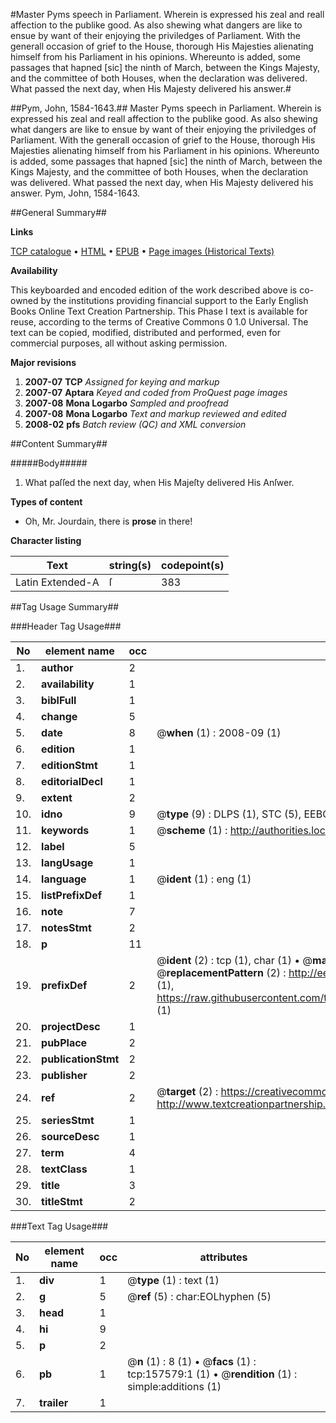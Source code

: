 #Master Pyms speech in Parliament. Wherein is expressed his zeal and reall affection to the publike good. As also shewing what dangers are like to ensue by want of their enjoying the priviledges of Parliament. With the generall occasion of grief to the House, thorough His Majesties alienating himself from his Parliament in his opinions. Whereunto is added, some passages that hapned [sic] the ninth of March, between the Kings Majesty, and the committee of both Houses, when the declaration was delivered. What passed the next day, when His Majesty delivered his answer.#

##Pym, John, 1584-1643.##
Master Pyms speech in Parliament. Wherein is expressed his zeal and reall affection to the publike good. As also shewing what dangers are like to ensue by want of their enjoying the priviledges of Parliament. With the generall occasion of grief to the House, thorough His Majesties alienating himself from his Parliament in his opinions. Whereunto is added, some passages that hapned [sic] the ninth of March, between the Kings Majesty, and the committee of both Houses, when the declaration was delivered. What passed the next day, when His Majesty delivered his answer.
Pym, John, 1584-1643.

##General Summary##

**Links**

[TCP catalogue](http://www.ota.ox.ac.uk/tcp/)  • 
[HTML](http://tei.it.ox.ac.uk/tcp/Texts-HTML/free/A91/A91399.html)  • 
[EPUB](http://tei.it.ox.ac.uk/tcp/Texts-EPUB/free/A91/A91399.epub) • 
[Page images (Historical Texts)](https://data.historicaltexts.jisc.ac.uk/view?pubId=eebo-99859436e&pageId=eebo-99859436e-157579-1)

**Availability**

This keyboarded and encoded edition of the
	       work described above is co-owned by the institutions
	       providing financial support to the Early English Books
	       Online Text Creation Partnership. This Phase I text is
	       available for reuse, according to the terms of Creative
	       Commons 0 1.0 Universal. The text can be copied,
	       modified, distributed and performed, even for
	       commercial purposes, all without asking permission.

**Major revisions**

1. __2007-07__ __TCP__ *Assigned for keying and markup*
1. __2007-07__ __Aptara__ *Keyed and coded from ProQuest page images*
1. __2007-08__ __Mona Logarbo__ *Sampled and proofread*
1. __2007-08__ __Mona Logarbo__ *Text and markup reviewed and edited*
1. __2008-02__ __pfs__ *Batch review (QC) and XML conversion*

##Content Summary##

#####Body#####

1. What paſſed the next day, when His
Majeſty delivered His Anſwer.

**Types of content**

  * Oh, Mr. Jourdain, there is **prose** in there!

**Character listing**


|Text|string(s)|codepoint(s)|
|---|---|---|
|Latin Extended-A|ſ|383|

##Tag Usage Summary##

###Header Tag Usage###

|No|element name|occ|attributes|
|---|---|---|---|
|1.|__author__|2||
|2.|__availability__|1||
|3.|__biblFull__|1||
|4.|__change__|5||
|5.|__date__|8| @__when__ (1) : 2008-09 (1)|
|6.|__edition__|1||
|7.|__editionStmt__|1||
|8.|__editorialDecl__|1||
|9.|__extent__|2||
|10.|__idno__|9| @__type__ (9) : DLPS (1), STC (5), EEBO-CITATION (1), PROQUEST (1), VID (1)|
|11.|__keywords__|1| @__scheme__ (1) : http://authorities.loc.gov/ (1)|
|12.|__label__|5||
|13.|__langUsage__|1||
|14.|__language__|1| @__ident__ (1) : eng (1)|
|15.|__listPrefixDef__|1||
|16.|__note__|7||
|17.|__notesStmt__|2||
|18.|__p__|11||
|19.|__prefixDef__|2| @__ident__ (2) : tcp (1), char (1)  •  @__matchPattern__ (2) : ([0-9\-]+):([0-9IVX]+) (1), (.+) (1)  •  @__replacementPattern__ (2) : http://eebo.chadwyck.com/downloadtiff?vid=$1&page=$2 (1), https://raw.githubusercontent.com/textcreationpartnership/Texts/master/tcpchars.xml#$1 (1)|
|20.|__projectDesc__|1||
|21.|__pubPlace__|2||
|22.|__publicationStmt__|2||
|23.|__publisher__|2||
|24.|__ref__|2| @__target__ (2) : https://creativecommons.org/publicdomain/zero/1.0/ (1), http://www.textcreationpartnership.org/docs/. (1)|
|25.|__seriesStmt__|1||
|26.|__sourceDesc__|1||
|27.|__term__|4||
|28.|__textClass__|1||
|29.|__title__|3||
|30.|__titleStmt__|2||


###Text Tag Usage###

|No|element name|occ|attributes|
|---|---|---|---|
|1.|__div__|1| @__type__ (1) : text (1)|
|2.|__g__|5| @__ref__ (5) : char:EOLhyphen (5)|
|3.|__head__|1||
|4.|__hi__|9||
|5.|__p__|2||
|6.|__pb__|1| @__n__ (1) : 8 (1)  •  @__facs__ (1) : tcp:157579:1 (1)  •  @__rendition__ (1) : simple:additions (1)|
|7.|__trailer__|1||
